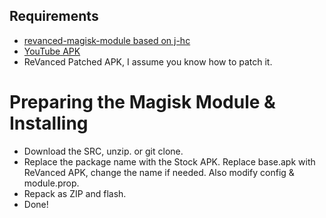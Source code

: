 ## Requirements

* [revanced-magisk-module based on j-hc](https://github.com/ReVanced-Rooted-Community/revanced-magisk-module)
* [YouTube APK](https://www.apkmirror.com/apk/google-inc/youtube)
* ReVanced Patched APK, I assume you know how to patch it.

# Preparing the Magisk Module & Installing

* Download the SRC, unzip. or git clone.
* Replace the package name with the Stock APK. Replace base.apk with ReVanced APK, change the name if needed. Also modify config & module.prop.
* Repack as ZIP and flash.
* Done!
